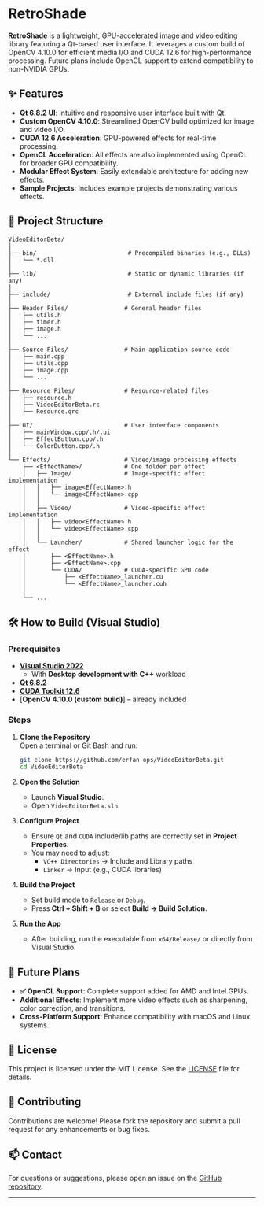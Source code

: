 # RetroShade

**RetroShade** is a lightweight, GPU-accelerated image and video editing library featuring a Qt-based user interface. It leverages a custom build of OpenCV 4.10.0 for efficient media I/O and CUDA 12.6 for high-performance processing. Future plans include OpenCL support to extend compatibility to non-NVIDIA GPUs.

## ✨ Features

- **Qt 6.8.2 UI**: Intuitive and responsive user interface built with Qt.
- **Custom OpenCV 4.10.0**: Streamlined OpenCV build optimized for image and video I/O.
- **CUDA 12.6 Acceleration**: GPU-powered effects for real-time processing.
- **OpenCL Acceleration**: All effects are also implemented using OpenCL for broader GPU compatibility.
- **Modular Effect System**: Easily extendable architecture for adding new effects.
- **Sample Projects**: Includes example projects demonstrating various effects.

## 📁 Project Structure

```
VideoEditorBeta/
│
├── bin/                          # Precompiled binaries (e.g., DLLs)
│   └── *.dll
│
├── lib/                          # Static or dynamic libraries (if any)
│
├── include/                      # External include files (if any)
│
├── Header Files/                # General header files
│   ├── utils.h
│   ├── timer.h
│   ├── image.h
│   └── ...
│
├── Source Files/                # Main application source code
│   ├── main.cpp
│   ├── utils.cpp
│   ├── image.cpp
│   └── ...
│
├── Resource Files/              # Resource-related files
│   ├── resource.h
│   ├── VideoEditorBeta.rc
│   └── Resource.qrc
│
├── UI/                          # User interface components
│   ├── mainWindow.cpp/.h/.ui
│   ├── EffectButton.cpp/.h
│   └── ColorButton.cpp/.h
│
└── Effects/                     # Video/image processing effects
    ├── <EffectName>/            # One folder per effect
    │   ├── Image/               # Image-specific effect implementation
    │   │   ├── image<EffectName>.h
    │   │   └── image<EffectName>.cpp
    │   │
    │   ├── Video/               # Video-specific effect implementation
    │   │   ├── video<EffectName>.h
    │   │   └── video<EffectName>.cpp
    │   │
    │   └── Launcher/            # Shared launcher logic for the effect
    │       ├── <EffectName>.h
    │       ├── <EffectName>.cpp
    │       └── CUDA/            # CUDA-specific GPU code
    │           ├── <EffectName>_launcher.cu
    │           └── <EffectName>_launcher.cuh
    │
    └── ...
```

## 🛠️ How to Build (Visual Studio)

### Prerequisites

- [**Visual Studio 2022**](https://visualstudio.microsoft.com/vs/)
  - With **Desktop development with C++** workload
- [**Qt 6.8.2**](https://www.qt.io/download)
- [**CUDA Toolkit 12.6**](https://developer.nvidia.com/cuda-downloads)
- [**OpenCV 4.10.0 (custom build)**] – already included

### Steps

1. **Clone the Repository**  
   Open a terminal or Git Bash and run:
   ```bash
   git clone https://github.com/erfan-ops/VideoEditorBeta.git
   cd VideoEditorBeta
   ```

2. **Open the Solution**  
   - Launch **Visual Studio**.
   - Open `VideoEditorBeta.sln`.

3. **Configure Project**  
   - Ensure `Qt` and `CUDA` include/lib paths are correctly set in **Project Properties**.
   - You may need to adjust:
     - `VC++ Directories` → Include and Library paths
     - `Linker` → Input (e.g., CUDA libraries)

4. **Build the Project**  
   - Set build mode to `Release` or `Debug`.
   - Press **Ctrl + Shift + B** or select **Build → Build Solution**.

5. **Run the App**  
   - After building, run the executable from `x64/Release/` or directly from Visual Studio.

## 📌 Future Plans

- **✅ OpenCL Support**: Complete support added for AMD and Intel GPUs.
- **Additional Effects**: Implement more video effects such as sharpening, color correction, and transitions.
- **Cross-Platform Support**: Enhance compatibility with macOS and Linux systems.

## 📄 License

This project is licensed under the MIT License. See the [LICENSE](LICENSE) file for details.

## 🤝 Contributing

Contributions are welcome! Please fork the repository and submit a pull request for any enhancements or bug fixes.

## 📫 Contact

For questions or suggestions, please open an issue on the [GitHub repository](https://github.com/erfan-ops/VideoEditorBeta/issues).

---
